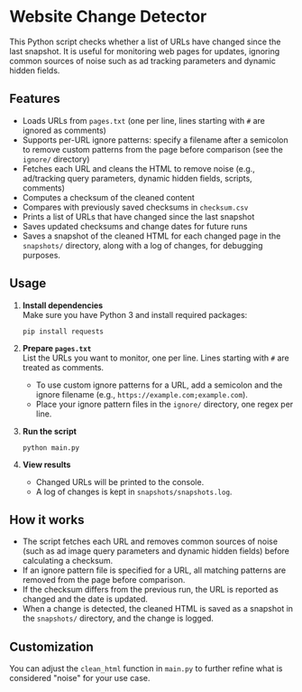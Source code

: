# Website Change Detector

This Python script checks whether a list of URLs have changed since the last snapshot. It is useful for monitoring web pages for updates, ignoring common sources of noise such as ad tracking parameters and dynamic hidden fields.

## Features

- Loads URLs from `pages.txt` (one per line, lines starting with `#` are ignored as comments)
- Supports per-URL ignore patterns: specify a filename after a semicolon to remove custom patterns from the page before comparison (see the `ignore/` directory)
- Fetches each URL and cleans the HTML to remove noise (e.g., ad/tracking query parameters, dynamic hidden fields, scripts, comments)
- Computes a checksum of the cleaned content
- Compares with previously saved checksums in `checksum.csv`
- Prints a list of URLs that have changed since the last snapshot
- Saves updated checksums and change dates for future runs
- Saves a snapshot of the cleaned HTML for each changed page in the `snapshots/` directory, along with a log of changes, for debugging purposes.

## Usage

1. **Install dependencies**  
   Make sure you have Python 3 and install required packages:
   ```
   pip install requests
   ```

2. **Prepare `pages.txt`**  
   List the URLs you want to monitor, one per line. Lines starting with `#` are treated as comments.

   - To use custom ignore patterns for a URL, add a semicolon and the ignore filename (e.g., `https://example.com;example.com`).
   - Place your ignore pattern files in the `ignore/` directory, one regex per line.

3. **Run the script**
   ```
   python main.py
   ```

4. **View results**  
   - Changed URLs will be printed to the console.
   - A log of changes is kept in `snapshots/snapshots.log`.

## How it works

- The script fetches each URL and removes common sources of noise (such as ad image query parameters and dynamic hidden fields) before calculating a checksum.
- If an ignore pattern file is specified for a URL, all matching patterns are removed from the page before comparison.
- If the checksum differs from the previous run, the URL is reported as changed and the date is updated.
- When a change is detected, the cleaned HTML is saved as a snapshot in the `snapshots/` directory, and the change is logged.

## Customization

You can adjust the `clean_html` function in `main.py` to further refine what is considered "noise" for your use case.